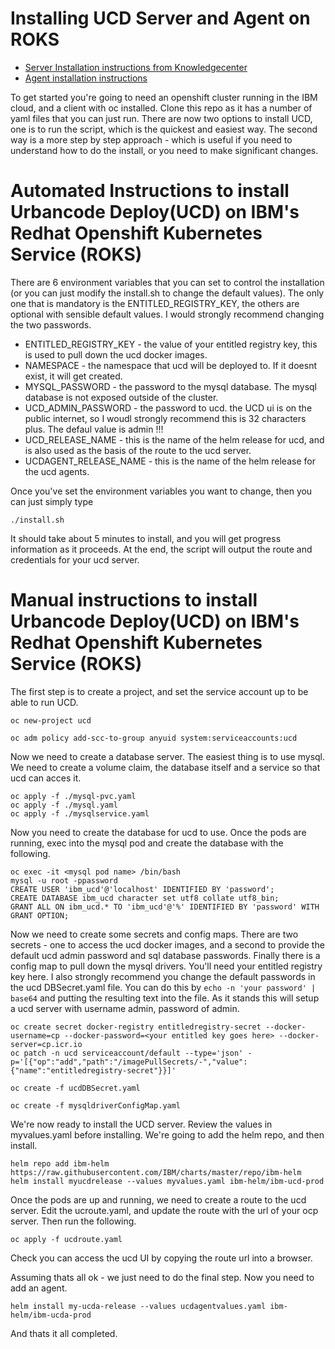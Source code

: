 # Installing UCD Server and Agent on ROKS

* [Server Installation instructions from Knowledgecenter](https://www.ibm.com/support/knowledgecenter/SS4GSP_7.1.1/com.ibm.udeploy.install.doc/topics/docker_cloud_over.html)
* [Agent installation instructions](https://www.ibm.com/support/knowledgecenter/SS4GSP_7.1.1/com.ibm.udeploy.install.doc/topics/agent_install_helm_chart.html)

To get started you're going to need an openshift cluster running in the IBM cloud, and a client with oc installed.  Clone this repo as it has a number of yaml files that you can just run.  There are now two options to install UCD, one is to run the script, which is the quickest and easiest way.  The second way is a more step by step approach - which is useful if you need to understand how to do the install, or you need to make significant changes.


# Automated Instructions to install Urbancode Deploy(UCD) on IBM's Redhat Openshift Kubernetes Service (ROKS)
There are 6 environment variables that you can set to control the installation (or you can just modify the install.sh to change the default values).  The only one that is mandatory is the ENTITLED_REGISTRY_KEY, the others are optional with sensible default values.  I would strongly recommend changing the two passwords.

- ENTITLED_REGISTRY_KEY - the value of your entitled registry key, this is used to pull down the ucd docker images.
- NAMESPACE - the namespace that ucd will be deployed to.  If it doesnt exist, it will get created.
- MYSQL_PASSWORD - the password to the mysql database.  The mysql database is not exposed outside of the cluster.
- UCD_ADMIN_PASSWORD - the password to ucd.  the UCD ui is on the public internet, so I woudl strongly recommend this is 32 characters plus.  The defaul value is admin !!!
- UCD_RELEASE_NAME - this is the name of the helm release for ucd, and is also used as the basis of the route to the ucd server.
- UCDAGENT_RELEASE_NAME - this is the name of the helm release for the ucd agents.

Once you've set the environment variables you want to change, then you can just simply type

```
./install.sh
```

It should take about 5 minutes to install, and you will get progress information as it proceeds.  At the end, the script will output the route and credentials for your ucd server.

# Manual instructions to install Urbancode Deploy(UCD) on IBM's Redhat Openshift Kubernetes Service (ROKS)

The first step is to create a project, and set the service account up to be able to run UCD.

```
oc new-project ucd

oc adm policy add-scc-to-group anyuid system:serviceaccounts:ucd
```

Now we need to create a database server.  The easiest thing is to use mysql.  We need to create a volume claim, the database itself and a service so that ucd can acces it.

```
oc apply -f ./mysql-pvc.yaml
oc apply -f ./mysql.yaml
oc apply -f ./mysqlservice.yaml
```

Now you need to create the database for ucd to use.  Once the pods are running, exec into the mysql pod and create the database with the following.

```
oc exec -it <mysql pod name> /bin/bash
mysql -u root -ppassword
CREATE USER 'ibm_ucd'@'localhost' IDENTIFIED BY 'password';
CREATE DATABASE ibm_ucd character set utf8 collate utf8_bin;
GRANT ALL ON ibm_ucd.* TO 'ibm_ucd'@'%' IDENTIFIED BY 'password' WITH GRANT OPTION;
```

Now we need to create some secrets and config maps.  There are two secrets - one to access the ucd docker images, and a second to provide the default ucd admin password and sql database passwords.  Finally there is a config map to pull down the mysql drivers.  You'll need your entitled registry key here.  I also strongly recommend you change the default passwords in the ucd DBSecret.yaml file.   You can do this by `echo -n 'your password' | base64` and putting the resulting text into the file.  As it stands this will setup a ucd server with username admin, password of admin.

```
oc create secret docker-registry entitledregistry-secret --docker-username=cp --docker-password=<your entitled key goes here> --docker-server=cp.icr.io
oc patch -n ucd serviceaccount/default --type='json' -p='[{"op":"add","path":"/imagePullSecrets/-","value":{"name":"entitledregistry-secret"}}]'

oc create -f ucdDBSecret.yaml

oc create -f mysqldriverConfigMap.yaml
```

We're now ready to install the UCD server.  Review the values in myvalues.yaml before installing.  We're going to add the helm repo, and then install.

```
helm repo add ibm-helm https://raw.githubusercontent.com/IBM/charts/master/repo/ibm-helm
helm install myucdrelease --values myvalues.yaml ibm-helm/ibm-ucd-prod
```

Once the pods are up and running, we need to create a route to the ucd server. Edit the ucroute.yaml, and update the route with the url of your ocp server.  Then run the following.

```
oc apply -f ucdroute.yaml
```

Check you can access the ucd UI by copying the route url into a browser.  

Assuming thats all ok - we just need to do the final step.  Now you need to add an agent.

```
helm install my-ucda-release --values ucdagentvalues.yaml ibm-helm/ibm-ucda-prod
```

And thats it all completed.




